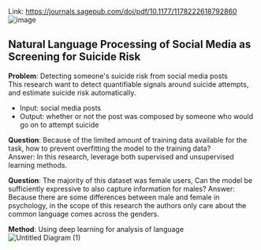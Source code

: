 Link: https://journals.sagepub.com/doi/pdf/10.1177/1178222618792860  
![image](https://user-images.githubusercontent.com/32384308/118426375-4a04bf80-b6f5-11eb-8c2c-799b23afcd3e.png)
  
## Natural Language Processing of Social Media as Screening for Suicide Risk  

**Problem**: Detecting someone's suicide risk from social media posts  
This research want to detect quantifiable signals around suicide attempts, and estimate suicide risk automatically.  
- Input: social media posts  
- Output: whether or not the post was composed by someone who would go on to attempt suicide  
  
**Question**: Because of the limited amount of training data available for the task, how to prevent overfitting the model to the training data?  
Answer: In this research, leverage both supervised and unsupervised learning methods.  
  
**Question**: The majority of this dataset was female users, Can the model be sufficiently expressive to also capture information for males?
Answer: Because there are some differences between male and female in psychology, in the scope of this research the authors only care about the common language comes across the genders.  
  
**Method**: Using deep learning for analysis of language   
![Untitled Diagram (1)](https://user-images.githubusercontent.com/32384308/118488553-0be3bc00-b746-11eb-91a7-653f429a9af3.png)



